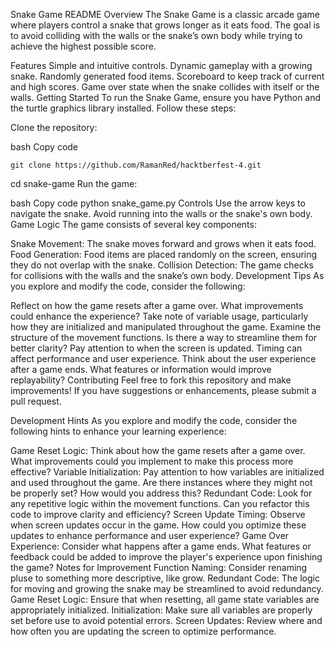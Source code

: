 Snake Game README
Overview
The Snake Game is a classic arcade game where players control a snake that grows longer as it eats food. The goal is to avoid colliding with the walls or the snake’s own body while trying to achieve the highest possible score.

Features
Simple and intuitive controls.
Dynamic gameplay with a growing snake.
Randomly generated food items.
Scoreboard to keep track of current and high scores.
Game over state when the snake collides with itself or the walls.
Getting Started
To run the Snake Game, ensure you have Python and the turtle graphics library installed. Follow these steps:

Clone the repository:

bash
Copy code

    git clone https://github.com/RamanRed/hacktberfest-4.git
cd snake-game
Run the game:

bash
Copy code
python snake_game.py
Controls
Use the arrow keys to navigate the snake.
Avoid running into the walls or the snake's own body.
Game Logic
The game consists of several key components:

Snake Movement: The snake moves forward and grows when it eats food.
Food Generation: Food items are placed randomly on the screen, ensuring they do not overlap with the snake.
Collision Detection: The game checks for collisions with the walls and the snake’s own body.
Development Tips
As you explore and modify the code, consider the following:

Reflect on how the game resets after a game over. What improvements could enhance the experience?
Take note of variable usage, particularly how they are initialized and manipulated throughout the game.
Examine the structure of the movement functions. Is there a way to streamline them for better clarity?
Pay attention to when the screen is updated. Timing can affect performance and user experience.
Think about the user experience after a game ends. What features or information would improve replayability?
Contributing
Feel free to fork this repository and make improvements! If you have suggestions or enhancements, please submit a pull request.

Development Hints
As you explore and modify the code, consider the following hints to enhance your learning experience:

Game Reset Logic: Think about how the game resets after a game over. What improvements could you implement to make this process more effective?
Variable Initialization: Pay attention to how variables are initialized and used throughout the game. Are there instances where they might not be properly set? How would you address this?
Redundant Code: Look for any repetitive logic within the movement functions. Can you refactor this code to improve clarity and efficiency?
Screen Update Timing: Observe when screen updates occur in the game. How could you optimize these updates to enhance performance and user experience?
Game Over Experience: Consider what happens after a game ends. What features or feedback could be added to improve the player's experience upon finishing the game?
Notes for Improvement
Function Naming: Consider renaming pluse to something more descriptive, like grow.
Redundant Code: The logic for moving and growing the snake may be streamlined to avoid redundancy.
Game Reset Logic: Ensure that when resetting, all game state variables are appropriately initialized.
Initialization: Make sure all variables are properly set before use to avoid potential errors.
Screen Updates: Review where and how often you are updating the screen to optimize performance.
